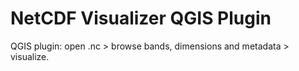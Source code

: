 # NetCDF Visualizer QGIS Plugin
 QGIS plugin: open .nc > browse bands, dimensions and metadata > visualize.
